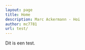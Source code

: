 ```yaml
---
layout: page
title: Home
description: Marc Ackermann - Hoi
author: mc7781
url: test/
---
```


Dit is een test.
